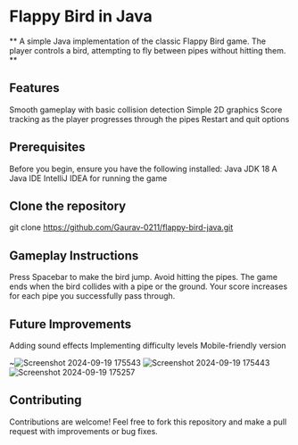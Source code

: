 # Flappy Bird in Java
** A simple Java implementation of the classic Flappy Bird game. The player controls a bird, attempting to fly between pipes without hitting them. **

## Features
Smooth gameplay with basic collision detection
Simple 2D graphics
Score tracking as the player progresses through the pipes
Restart and quit options

## Prerequisites
Before you begin, ensure you have the following installed:
Java JDK 18 
A Java IDE IntelliJ IDEA for running the game

## Clone the repository
git clone https://github.com/Gaurav-0211/flappy-bird-java.git

## Gameplay Instructions
Press Spacebar to make the bird jump.
Avoid hitting the pipes.
The game ends when the bird collides with a pipe or the ground.
Your score increases for each pipe you successfully pass through.

## Future Improvements
Adding sound effects
Implementing difficulty levels
Mobile-friendly version

~![Screenshot 2024-09-19 175543](https://github.com/user-attachments/assets/9abed889-f3e9-4ddc-a904-a0d0ba890ca3)
![Screenshot 2024-09-19 175443](https://github.com/user-attachments/assets/2e194253-ba8c-43b3-a16f-68cb5beb0498)
![Screenshot 2024-09-19 175257](https://github.com/user-attachments/assets/96bba2db-84f2-4375-87de-58707a8f6202)
## Contributing
Contributions are welcome! Feel free to fork this repository and make a pull request with improvements or bug fixes.


